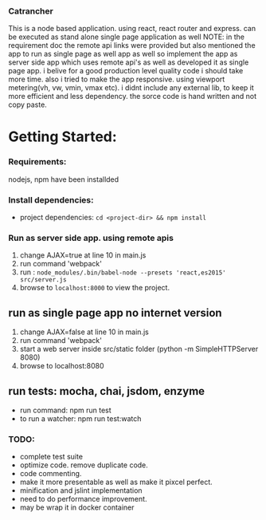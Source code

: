 ### Catrancher
This is a node based application. using react, react router and express. can be executed as stand alone single page application as well
NOTE: in the requirement doc the remote api links were provided but also mentioned the app to run as single page as well app as well so implement the app as server side app which uses remote api's as well as developed it as single page app. i belive for a good production level quality code i should take more time. also i tried to make the app responsive. using viewport metering(vh, vw, vmin, vmax etc).
i didnt include any external lib, to keep it more efficient and less dependency. the sorce code is hand written and not copy paste.

# Getting Started:
### Requirements: 
nodejs, npm have been installded

### Install dependencies:
- project dependencies: `cd <project-dir> && npm install`

### Run as server side app. using remote apis
1. change AJAX=true at line 10 in main.js
2. run command 'webpack'
3. run : `node_modules/.bin/babel-node --presets 'react,es2015' src/server.js`
4. browse to `localhost:8000` to view the project.

## run as single page app no internet version
1. change AJAX=false at line 10 in main.js
2. run command 'webpack'
3. start a web server inside src/static folder (python -m SimpleHTTPServer 8080)
4. browse to localhost:8080

## run tests: mocha, chai, jsdom, enzyme
- run command: npm run test
- to run a watcher: npm run test:watch

### TODO:
- complete test suite
- optimize code. remove duplicate code.
- code commenting.
- make it more presentable as well as make it pixcel perfect.
- minification and jslint implementation
- need to do performance improvement.
- may be wrap it in docker container
